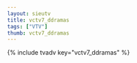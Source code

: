 ```yaml
--- 
layout: sieutv
title: vctv7_ddramas
tags: ["VTV"]
thumb: vctv7_ddramas
---
```

{% include tvadv key="vctv7_ddramas" %}
